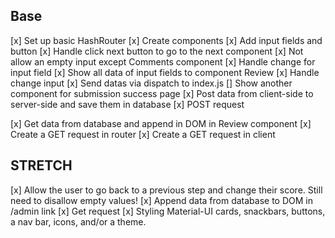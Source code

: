 ## Base
[x] Set up basic HashRouter
[x] Create components
    [x] Add input fields and button
    [x] Handle click next button to go to the next component
    [x] Not allow an empty input except Comments component
    [x] Handle change for input field
[x] Show all data of input fields to component Review
    [x] Handle change input
    [x] Send datas via dispatch to index.js
    [] Show another component for submission success page
[x] Post data from client-side to server-side and save them in database
    [x] POST request

[x] Get data from database and append in DOM in Review component
    [x] Create a GET request in router
    [x] Create a GET request in client

## STRETCH


[x] Allow the user to go back to a previous step and change their score. Still need to disallow empty values!
[x] Append data from database to DOM in /admin link
    [x] Get request
[x] Styling Material-UI cards, snackbars, buttons, a nav bar, icons, and/or a theme.

